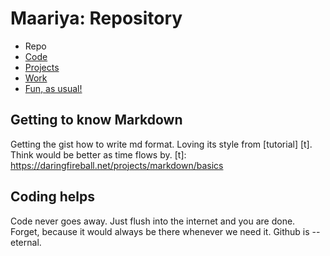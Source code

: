Maariya: Repository
================

<ul id="Timeline">
    <li><a class="selected" title="Github">Repo</a></li>
    <li><a href="#" title="Coding">Code</a></li>
    <li><a href="#" title="Coordinated Working">Projects</a></li>
    <li><a href="#" title="Boring Life assigned Work">Work</a></li>
    <li><a href="#" title="Fun Projects">Fun, as usual!</a></li>
</ul>

Getting to know Markdown
--------------------------
Getting the gist how to write md format. Loving its style from [tutorial] [t]. Think would be better as time flows by.
[t]: https://daringfireball.net/projects/markdown/basics

## Coding helps ##

Code never goes away. Just flush into the internet and you are done. Forget, because it would always be there whenever we need it. Github is -- eternal. 


